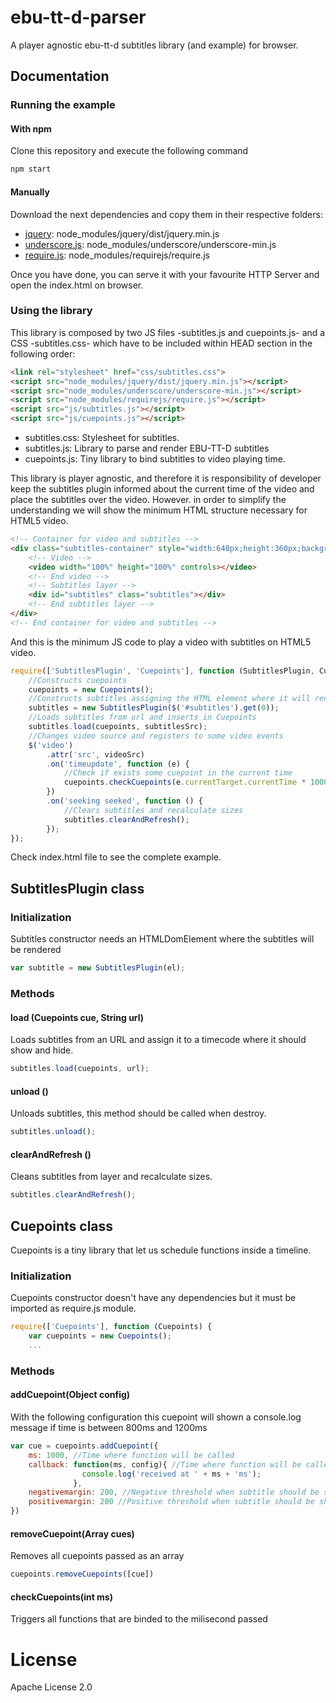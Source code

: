 # ebu-tt-d-parser

A player agnostic ebu-tt-d subtitles library (and example) for browser.

## Documentation

### Running the example
#### With npm
Clone this repository and execute the following command

```javascript
npm start
```

#### Manually
Download the next dependencies and copy them in their respective folders:
* [jquery](https://github.com/jquery/jquery): node_modules/jquery/dist/jquery.min.js
* [underscore.js](https://github.com/jashkenas/underscore): node_modules/underscore/underscore-min.js
* [require.js](https://github.com/requirejs/requirejs): node_modules/requirejs/require.js

Once you have done, you can serve it with your favourite HTTP Server and open the index.html on browser.

### Using the library
This library is composed by two JS files -subtitles.js and cuepoints.js- and a CSS -subtitles.css- which have to be included within HEAD section in the following order:

```html
<link rel="stylesheet" href="css/subtitles.css">
<script src="node_modules/jquery/dist/jquery.min.js"></script>
<script src="node_modules/underscore/underscore-min.js"></script>
<script src="node_modules/requirejs/require.js"></script>
<script src="js/subtitles.js"></script>
<script src="js/cuepoints.js"></script>
```

* subtitles.css: Stylesheet for subtitles.
* subtitles.js: Library to parse and render EBU-TT-D subtitles
* cuepoints.js: Tiny library to bind subtitles to video playing time.

This library is player agnostic, and therefore it is responsibility of developer keep the subtitles plugin informed about the current time of the video and place the subtitles over the video. However. in order to simplify the understanding we will show the minimum HTML structure necessary for HTML5 video.

```html
<!-- Container for video and subtitles -->
<div class="subtitles-container" style="width:640px;height:360px;background-color:black;position:relative;">
	<!-- Video -->
	<video width="100%" height="100%" controls></video>
	<!-- End video -->
	<!-- Subtitles layer -->
	<div id="subtitles" class="subtitles"></div>
	<!-- End subtitles layer -->
</div>
<!-- End container for video and subtitles -->
```
And this is the minimum JS code to play a video with subtitles on HTML5 video.

```javascript
require(['SubtitlesPlugin', 'Cuepoints'], function (SubtitlesPlugin, Cuepoints) {
	//Constructs cuepoints
	cuepoints = new Cuepoints();
	//Constructs subtitles assigning the HTML element where it will render
	subtitles = new SubtitlesPlugin($('#subtitles').get(0));
	//Loads subtitles from url and inserts in Cuepoints
	subtitles.load(cuepoints, subtitlesSrc);
	//Changes video source and registers to some video events
	$('video')
		.attr('src', videoSrc)
		.on('timeupdate', function (e) {
			//Check if exists some cuepoint in the current time
			cuepoints.checkCuepoints(e.currentTarget.currentTime * 1000);
		})
		.on('seeking seeked', function () {
			//Clears subtitles and recalculate sizes
			subtitles.clearAndRefresh();
		});
});
```

Check index.html file to see the complete example.

## SubtitlesPlugin class

### Initialization
Subtitles constructor needs an HTMLDomElement where the subtitles will be rendered
```javascript
var subtitle = new SubtitlesPlugin(el);
```

### Methods

#### load (Cuepoints cue, String url)
Loads subtitles from an URL and assign it to a timecode where it should show and hide.
```javascript
subtitles.load(cuepoints, url);
```

#### unload ()
Unloads subtitles, this method should be called when destroy.
```javascript
subtitles.unload();
```

#### clearAndRefresh ()
Cleans subtitles from layer and recalculate sizes.
```javascript
subtitles.clearAndRefresh();
```

## Cuepoints class
Cuepoints is a tiny library that let us schedule functions inside a timeline.

### Initialization
Cuepoints constructor doesn't have any dependencies but it must be imported as require.js module.
```javascript
require(['Cuepoints'], function (Cuepoints) {
	var cuepoints = new Cuepoints();
	...
```

### Methods

#### addCuepoint(Object config)
With the following configuration this cuepoint will shown a console.log message if time is between 800ms and 1200ms
```javascript
var cue = cuepoints.addCuepoint({
	ms: 1000, //Time where function will be called
	callback: function(ms, config){ //Time where function will be called
				console.log('received at ' + ms + 'ms');
			  }, 
	negativemargin: 200, //Negative threshold when subtitle should be shown (e.g. in this case >800ms)
	positivemargin: 200 //Positive threshold when subtitle should be shown (e.g. in this case <1200ms)
})
```

#### removeCuepoint(Array cues) 
Removes all cuepoints passed as an array
```javascript
cuepoints.removeCuepoints([cue])
```

#### checkCuepoints(int ms)
Triggers all functions that are binded to the milisecond passed

# License
Apache License 2.0